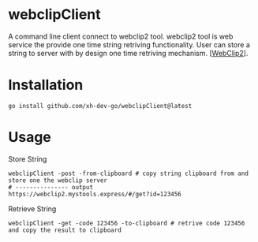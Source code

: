 # webclipClient

A command line client connect to webclip2 tool. webclip2 tool is web service the provide one time string retriving functionality. 
User can store a string to server with by design one time retriving mechanism. [[WebClip2](https://webclip2.mytools.express)].

# Installation 

```shell
go install github.com/xh-dev-go/webclipClient@latest
```

# Usage

Store String
```shell
webclipClient -post -from-clipboard # copy string clipboard from and store one the webclip server
# --------------- output
https://webclip2.mystools.express/#/get?id=123456
```

Retrieve String
```shell
webclipClient -get -code 123456 -to-clipboard # retrive code 123456 and copy the result to clipboard
```
